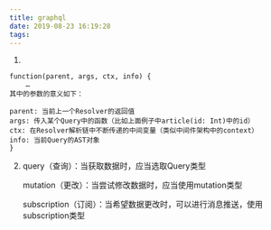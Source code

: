 ```yaml
---
title: graphql
date: 2019-08-23 16:19:28
tags:
---
```

1. 
```text
function(parent, args, ctx, info) {
    …
其中的参数的意义如下：

parent: 当前上一个Resolver的返回值
args: 传入某个Query中的函数（比如上面例子中article(id: Int)中的id）
ctx: 在Resolver解析链中不断传递的中间变量（类似中间件架构中的context）
info: 当前Query的AST对象
}
```
2. query（查询）：当获取数据时，应当选取Query类型

   mutation（更改）：当尝试修改数据时，应当使用mutation类型
   
   subscription（订阅）：当希望数据更改时，可以进行消息推送，使用subscription类型

